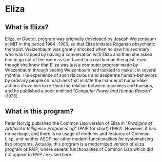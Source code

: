 # Eliza
## What is Eliza?
Eliza, or Doctor, program was originally developed by Joseph Weizenbaum at MIT in the period 1964 -1966, so that Eliza imitates Rogerian phsychiatic therapist. Weizenbaum was greatly shocked when he saw his secretary who was trapped by having a conversation with Eliza and then she asked him to go out of the room as she faced to a real human therapist, even though she knew that Eliza was just a computer program made by Wiezenbaum through seeing Weizenbaum had tackled to make it in several months. His experience of such ridiculous and desperate human-behaviors by ordinary people on machines that imitate the manner of human-like actions drove him to re-think the relation between machines and humans, and he published a book entitiled "_Computer Power and Human Reason_" (1976). 

## What is this program?
Peter Norvig published the Common Lisp version of Eliza in "_Pradigms of Artificial Intelligence Programming_" (PAIP for short) (1992). However, it has no package, and there is no usage of modules and features of Common Lisp, and neither ASDF nor other modern functionalities for systematizing lisp programs. Actually, this program is a modernized version of eliza program of PAIP, where several functionalities of Common Lisp which did not appear in PAIP are used here.
